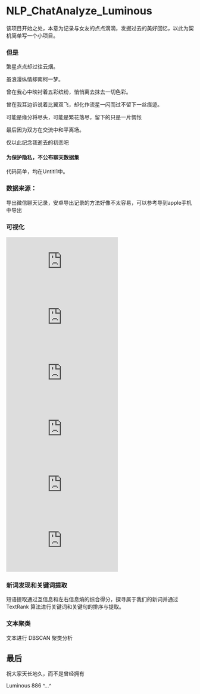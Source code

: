 # NLP_ChatAnalyze_Luminous

该项目开始之处，本意为记录与女友的点点滴滴，发掘过去的美好回忆，以此为契机简单写一个小项目。
### 但是
繁星点点却过往云烟。


虽浪漫纵情却南柯一梦。


曾在我心中映衬着五彩缤纷，悄悄离去抹去一切色彩。


曾在我耳边诉说着比翼双飞，却化作流星一闪而过不留下一丝痕迹。


可能是缘分将尽头，可能是繁花落尽，留下的只是一片惆怅

最后因为双方在交流中和平离场。

仅以此纪念我逝去的初恋吧

#### 为保护隐私，不公布聊天数据集

代码简单，均在Untitl1中。

### 数据来源：
导出微信聊天记录，安卓导出记录的方法好像不太容易，可以参考导到apple手机中导出
### 可视化
![image](https://github.com/Cpuritan/NLP_ChatAnalyze/blob/master/b1.html)
![image](https://github.com/Cpuritan/NLP_ChatAnalyze/blob/master/b2.html)
![image](https://github.com/Cpuritan/NLP_ChatAnalyze/blob/master/b3.html)
![image](https://github.com/Cpuritan/NLP_ChatAnalyze/blob/master/b4.html)
![image](https://github.com/Cpuritan/NLP_ChatAnalyze/blob/master/b5.html)
![image](https://github.com/Cpuritan/NLP_ChatAnalyze/blob/master/b6.html)
### 新词发现和关键词提取
短语提取通过互信息和左右信息熵的综合得分，探寻属于我们的新词并通过 TextRank 算法进行关键词和关键句的排序与提取。
### 文本聚类
文本进行 DBSCAN 聚类分析

## 最后
祝大家天长地久，而不是曾经拥有

Luminous 886 ^…^
